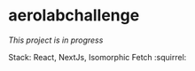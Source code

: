 # aerolabchallenge

*This project is in progress*

Stack: React, NextJs, Isomorphic Fetch :squirrel: